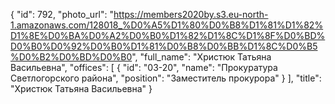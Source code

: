 {
    "id": 792,
    "photo_url": "https://members2020by.s3.eu-north-1.amazonaws.com/128018_%D0%A5%D1%80%D0%B8%D1%81%D1%82%D1%8E%D0%BA%D0%A2%D0%B0%D1%82%D1%8C%D1%8F%D0%BD%D0%B0%D0%92%D0%B0%D1%81%D0%B8%D0%BB%D1%8C%D0%B5%D0%B2%D0%BD%D0%B0",
    "full_name": "Христюк Татьяна Васильевна",
    "offices": [
        {
            "id": "03-20",
            "name": "Прокуратура Светлогорского района",
            "position": "Заместитель прокурора"
        }
    ],
    "title": "Христюк Татьяна Васильевна"
}